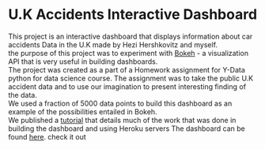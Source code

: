 # U.K Accidents Interactive Dashboard
This project is an interactive dashboard that displays information about car accidents Data in the U.K made by Hezi Hershkovitz and myself.<br>
the purpose of this project was to experiment with [Bokeh](https://docs.bokeh.org/en/latest/index.html) - a visualization API that is very useful in building dashboards.<br>
The project was created as a part of a Homework assignment for Y-Data python for data science course.
The assignment was to take the public U.K accident data and to use our imagination to present interesting finding of the data.<br>
We used a fraction of 5000 data points to build this dashboard as an example of the possibilities entailed in Bokeh.<br>
We published a [tutorial](https://medium.com/analytics-vidhya/having-fun-with-bokeh-server-app-part-iv-tutorial-af4b3f2b1ef8)  that details much of the work that was done in building the dashboard and using Heroku servers
The dashboard can be found [here](https://ukaccidents.herokuapp.com/ukaccidents). check it out
